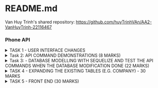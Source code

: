 # README.md


Van Huy Trinh's shared repository: https://github.com/huyTrinhVAn/AA2-VanHuyTrinh-22116467





### Phone API
<details>
<summary>TASK 1 - USER INTERFACE CHANGES</summary>

1) Change the button label from contact component from "Delete" to "Delete Contact" <br/>
Change at ```contact.js``` in  ```components``` folder <br/>

Origin:<br/>
![alt text](./frontend/public/img/T1UIQ1.png) <br/>
Code:<br/>
``` js
<button className='button red' onClick={doDelete}>Delete</button>
```
After: <br/>
![alt text](./frontend/public/img/T1img3Q1.png)
Code:<br/>
```js
<button className='button red' onClick={doDelete}>Delete Contact</button>
```
2) Change the button label in phone component from "Add" to e.g "Add Choiru’s Phone" (3 Marks)<br/>
To do this task , we need to change code in ```NewPhone.js``` in ```components``` folder <br/>
Before:<br/>
![alt text](./frontend/public/img/T1img1Q2.png)
```js
<button className='button green' type='submit'>Add</button>
```
After:<br/>
```js
<button className='button green' type='submit'>Add {contact.name}'s phone</button>
```
3) Change the placeholder text "Name" with input type text into a drop-down menu with 4 categories (3
Marks)<br/>
To do this task , we need to change code in ```NewPhone.js``` in ```components``` folder <br/>
Before: <br/>
![alt text](./frontend/public/img/T1img1Q3.png)
```js
<input type='text' placeholder='Name' onChange={(e) => setName(e.target.value)} value={name}/>
```
After: <br/>
![alt text](./frontend/public/img/T1img3Q3.png)
```js
 <select onChange={e => setName(e.target.value)} value={name} >
                <option value="">Select category</option>
                <option value="Home">Home</option>
                <option value="Work">Work</option>
                <option value="Mobile">Mobile</option>
                <option value="Others">Others</option>
            </select>
```
4) In the <tr> element of the table, change the label "Name" to "Phone Type" (2 Marks)<br/>
To do this task, We need to change code in ```Phonelist.js``` in ```components``` folder<br/>
Before:<br/>
![alt text](./frontend/public/img/T1img1Q4.png)
```js
<th>Name</th>
```
After: <br/>
![alt text](./frontend/public/img/T1img3Q4.png)
```js
<th>Phone Type</th>
```
</details>
<details>
<summary>Task 2: API COMMAND DEMONSTRATIONS (8 MARKS)</summary>

1) Show the API command for “Show Contact” and provide a screenshot of the output (1 Mark)<br/>
```bash
Get  contact API (GET):
http get http://localhost/api/contacts
HTTP/1.1 200 OK
Access-Control-Allow-Origin: http://localhost:3000
Connection: keep-alive
Content-Length: 203
Content-Type: application/json; charset=utf-8
Date: Tue, 24 Sep 2024 02:20:51 GMT
ETag: W/"cb-Vs6d2BKKVA+jWJLRG7cPTI262CI"
Server: nginx/1.25.1
Vary: Origin
X-Powered-By: Express

[
    {
        "createdAt": "2024-09-24T02:12:44.445Z",
        "id": 1,
        "name": "Huy ",
        "updatedAt": "2024-09-24T02:12:44.445Z"
    },
    {
        "createdAt": "2024-09-24T02:17:32.654Z",
        "id": 2,
        "name": "Khoa",
        "updatedAt": "2024-09-24T02:17:32.654Z"
    }
]
```
2) Show the API command for “Add Contact” and provide a screenshot of the output (1 Mark)<br/>
```bash
Add contact API(POST):
http post http://localhost/api/contacts name="Khoa"
HTTP/1.1 200 OK
Access-Control-Allow-Origin: http://localhost:3000
Connection: keep-alive
Content-Length: 100
Content-Type: application/json; charset=utf-8
Date: Tue, 24 Sep 2024 02:17:32 GMT
ETag: W/"64-VRrKSLehFglbhMKtnSWgls7LYn8"
Server: nginx/1.25.1
Vary: Origin
X-Powered-By: Express

{
    "createdAt": "2024-09-24T02:17:32.654Z",
    "id": 2,
    "name": "Khoa",
    "updatedAt": "2024-09-24T02:17:32.654Z"
}
```
3) Show the API command for “Delete Contact” and provide a screenshot of the output (1 Marks)<br/>
```bash
Delete contact (DELETE)
http delete  http://localhost/api/contacts/2
HTTP/1.1 200 OK
Access-Control-Allow-Origin: http://localhost:3000
Connection: keep-alive
Content-Length: 47
Content-Type: application/json; charset=utf-8
Date: Tue, 24 Sep 2024 02:24:32 GMT
ETag: W/"2f-i0D5Qo4IGfH+OpTTITmyTnSzFvU"
Server: nginx/1.25.1
Vary: Origin
X-Powered-By: Express

{
    "message": "Contact was deleted successfully!"
}
```
4) Show the API command for “Update Contact” and provide a screenshot of the output (1 Marks)<br/>
```bash
Update contact (  PUT)
http put http://localhost/api/contacts/1 name="HuyTrinh"
HTTP/1.1 200 OK
Access-Control-Allow-Origin: http://localhost:3000
Connection: keep-alive
Content-Length: 47
Content-Type: application/json; charset=utf-8
Date: Tue, 24 Sep 2024 02:35:57 GMT
ETag: W/"2f-9DEigpdI8FmatdY6qgJYc7CM5hQ"
Server: nginx/1.25.1
Vary: Origin
X-Powered-By: Express

{
    "message": "Contact was updated successfully."
}
```
5) Show the API command for “Show Phone” and provide a screenshot of the output (1 Mark)<br/>
```bash
Show phone (GET)
http get http://localhost/api/contacts/3/phones
HTTP/1.1 200 OK
Access-Control-Allow-Origin: http://localhost:3000
Connection: keep-alive
Content-Length: 134
Content-Type: application/json; charset=utf-8
Date: Tue, 24 Sep 2024 03:00:21 GMT
ETag: W/"86-gsIiwLVOvUdHylIsbo6XQkIoNUs"
Server: nginx/1.25.1
Vary: Origin
X-Powered-By: Express

[
    {
        "contactId": 3,
        "createdAt": "2024-09-24T02:58:48.330Z",
        "id": 4,
        "name": "Home",
        "number": "011111",
        "updatedAt": "2024-09-24T02:58:48.330Z"
    }
]
```
6) Show the API command for “Add Phone” and provide a screenshot of the output (1 Marks)<br/>
```bash
Add phone (POST)
http post http://localhost/api/contacts/3/phones name="Home" number="011111”
HTTP/1.1 200 OK
Access-Control-Allow-Origin: http://localhost:3000
Connection: keep-alive
Content-Length: 132
Content-Type: application/json; charset=utf-8
Date: Tue, 24 Sep 2024 02:58:48 GMT
ETag: W/"84-CmKdS9bWy7s3IBY8IucRYr414/E"
Server: nginx/1.25.1
Vary: Origin
X-Powered-By: Express

{
    "contactId": 3,
    "createdAt": "2024-09-24T02:58:48.330Z",
    "id": 4,
    "name": "Home",
    "number": "011111",
    "updatedAt": "2024-09-24T02:58:48.330Z"
}
```
7) Show the API command for “Delete Phone” and provide a screenshot of the output (1 Marks)<br/>
```bash
Delete phone (DELETE)
http delete http://localhost/api/contacts/3/phones/4
HTTP/1.1 200 OK
Access-Control-Allow-Origin: http://localhost:3000
Connection: keep-alive
Content-Length: 45
Content-Type: application/json; charset=utf-8
Date: Tue, 24 Sep 2024 03:09:24 GMT
ETag: W/"2d-FdOer7L1Hk5YcQlrlpn01BrNJmA"
Server: nginx/1.25.1
Vary: Origin
X-Powered-By: Express

{
    "message": "Phone was deleted successfully!"
}
```
8) Show the API command for “Update Phone” and provide a screenshot of the output (1 Marks)<br/>
```bash
Update phone (PUT)
http put http://localhost/api/contacts/3/phones/4 name="Work"
HTTP/1.1 200 OK
Access-Control-Allow-Origin: http://localhost:3000
Connection: keep-alive
Content-Length: 45
Content-Type: application/json; charset=utf-8
Date: Tue, 24 Sep 2024 03:07:05 GMT
ETag: W/"2d-p9Lx2PQGimApZ9nkrVa0opZVZlQ"
Server: nginx/1.25.1
Vary: Origin
X-Powered-By: Express

{
    "message": "Phone was updated successfully."
}
``` 
</details>

<details>
<summary>Task 3: - DATABASE MODELLING WITH SEQUELIZE AND TEST THE API COMMANDS WHEN THE DATABASE MODIFICATION DONE (22 MARKS)</summary>

Before doing Task 3 or any tasks further that affects the database, we need to make a small change in ```app.js```<br/>
This line of code will help us to easily make any change that related to the database<br/>
```js
db.sequelize.sync({ force: true }).then(() => {
  console.log("Database synced and updated if necessary.");
});
```
1) Modify the contacts Table (5 Marks):<br/>
``` bash
a. Update the contacts table to include the following attributes:
i. id
ii. Name
iii. Address
```
Code :  Change code  at ```contact.model.js``` file in ```models``` folder. I added address attribute in this table <br/>
```js
module.exports = (sequelize, Sequelize) => {
    const Contact = sequelize.define("contact", {
        id: {
            type: Sequelize.INTEGER,
            autoIncrement: true,
            primaryKey: true,
        },
        name: {
            type: Sequelize.STRING,
        },
        address: {
            type: Sequelize.STRING
        }
    });

    return Contact;
};
```
Result in database:
![alt text](./frontend/public/img/T3img2Q1.png)
2) Modify the phones Table (5 Marks): <br/>
```bash
a. Update the phones table to include the following attributes:
i. id
ii. phone_type
iii. phone_number
iv. contactId
```
Change code in ```phone.model.js``` file in ```models``` folder to modify the attribute  <br/>
```js
module.exports = (sequelize, Sequelize) => {
    const Phone = sequelize.define("phone", {
        id: {
            type: Sequelize.INTEGER,
            autoIncrement: true,
            primaryKey: true,
        },
        phone_type: {
            type: Sequelize.STRING
        },
        phone_number: {
            type: Sequelize.STRING
        },
        contactId: {
            type: Sequelize.INTEGER,
            references: {
                model: 'contacts',
                key: 'id',
            }
        }
    });
    return Phone;
};
```
Result in database:
![alt text](./frontend/public/img/T3img2Q2.png)

3) Adjust the Front-End (4 Marks):<br/>
To change contact frontend, first we need to change create method in ````contact.controller.js````  file in ```controllers``` folder to help us create a new phone with address attribute <br/>
```js
exports.create = (req, res) => {
    const contact = {
        name: req.body.name,
        address: req.body.address
    };
    Contacts.create(contact)
        .then(data => {
            res.send(data);
        })
        .catch(err => {
            res.status(500).send({
                message:
                    err.message || "Some error occurred"
            });
        });
};
```
After that we change code  in ```Contact.js``` and ```NewContact.js``` in components folder to get the suitable frontend:
```js
   return (
        <div key={contact.id} className='contact' onClick={(e) => setExpanded(!expanded)}>
            <div className='title'>
                <div>
                    <h3>Name: {contact.name}</h3>
                </div>
                <div>
                    <h3>Address: {contact.address}</h3>
                </div>
                <button className='button red' onClick={doDelete}>Delete Contact</button>
            </div>
            <div style={expandStyle}>
                <hr />
                <PhoneList phones={phones} setPhones={setPhones} contact={contact} />
                <CompanyList companies={companies} setCompanies={setCompanies} contact={contact} />
            </div>
        </div>
    );
```

```js
 return (
        <form className='new-contact' onSubmit={createContact}>
            <input type='text' placeholder='Name' onChange={(e) => setName(e.target.value)} value={name} />
            <input
                type='text'
                placeholder='Address'
                onChange={(e) => setAddress(e.target.value)}
                value={address}
            />
            <button className='button green' type='submit'>Create Contact</button>
        </form>
    );
```
Result:
![alt text](./frontend/public/img/T3img4Q3.png)
We do the same with Phone<br/>
Change code in create phone method in ```phone.controller.js``` in ```controllers``` folder <br/>
```js
exports.create = (req, res) => {
    const phone = {
        phone_type: req.body.phone_type,
        phone_number: req.body.phone_number,
        contactId: parseInt(req.params.contactId)
    };

    Phones.create(phone)
        .then(data => {
            res.send(data);
        })
        .catch(err => {
            res.status(500).send({
                message:
                    err.message || "Some error occurred"
            });
        });
};
```

Change code at ```Phone.js```, ```PhoneList.js``` and ```NewPhone.js``` component to get the suitable frontend:<br/>
```NewPhone.js``` file: <br/>
Code from :
```js
const [number, setNumber] = useState('');
const [name, setName] = useState('');
```
```js
<select onChange={e => setName(e.target.value)} value={name} >
<input type='text' placeholder='Phone Number' onChange={(e) => setNumber(e.target.value)} value={number} />
```
To:<br/>
```js
const [phone_number, setNumber] = useState('');
const [phone_type, setName] = useState('');
```
```js
<input type='text' placeholder='Phone Number' onChange={(e) => setNumber(e.target.value)} value={phone_number} />
```
```Phone.js``` file : <br/>
```js
<td>{phone.phone_type}</td>
<td>{phone.phone_number}</td>
```
```PhoneList.js```
```js
<th>Phone Type</th>
<th>Phone Number</th>
```
Result:
![alt text](./frontend/public/img/T3img9Q3.png)
4) Test All APIs related to table modified contacts and phones (8 Marks): <br/>
Contact API <br/>
### Add contact API (POST) 
``` bash
http post http://localhost/api/contacts name="Khoa" address=”Ha Noi”
HTTP/1.1 200 OK
Access-Control-Allow-Origin: http://localhost:3000
Connection: keep-alive
Content-Length: 119
Content-Type: application/json; charset=utf-8
Date: Tue, 24 Sep 2024 11:46:17 GMT
ETag: W/"77-ujajulYXCHdYPgQudiQ35JWsSbY"
Server: nginx/1.25.1
Vary: Origin
X-Powered-By: Express

{
    "address": "Ha Noi",
    "createdAt": "2024-09-24T11:46:17.888Z",
    "id": 3,
    "name": "Khoa",
    "updatedAt": "2024-09-24T11:46:17.888Z"
}

```
### Get contact API (GET)
``` bash
http get http://localhost/api/contacts
HTTP/1.1 200 OK
Access-Control-Allow-Origin: http://localhost:3000
Connection: keep-alive
Content-Length: 242
Content-Type: application/json; charset=utf-8
Date: Tue, 24 Sep 2024 11:47:08 GMT
ETag: W/"f2-yOps9jdrFqdZEQOjTNiEv7RQsKE"
Server: nginx/1.25.1
Vary: Origin
X-Powered-By: Express

[
    {
        "address": "Viet Nam",
        "createdAt": "2024-09-24T07:02:43.679Z",
        "id": 1,
        "name": "huy",
        "updatedAt": "2024-09-24T07:02:43.679Z"
    },
    {
        "address": "Ha Noi",
        "createdAt": "2024-09-24T11:46:17.888Z",
        "id": 3,
        "name": "Khoa",
        "updatedAt": "2024-09-24T11:46:17.888Z"
    }
]
```
### Delete contact (DELETE)
``` bash
http delete  http://localhost/api/contacts/3
HTTP/1.1 200 OK
Access-Control-Allow-Origin: http://localhost:3000
Connection: keep-alive
Content-Length: 47
Content-Type: application/json; charset=utf-8
Date: Tue, 24 Sep 2024 11:47:59 GMT
ETag: W/"2f-i0D5Qo4IGfH+OpTTITmyTnSzFvU"
Server: nginx/1.25.1
Vary: Origin
X-Powered-By: Express

{
    "message": "Contact was deleted successfully!"
}
``` 
### Update contact  (PUT)
``` bash
http put http://localhost/api/contacts/1 name=”Huy Van”  address =”Nam Dinh”
HTTP/1.1 200 OK
Access-Control-Allow-Origin: http://localhost:3000
Connection: keep-alive
Content-Length: 47
Content-Type: application/json; charset=utf-8
Date: Tue, 24 Sep 2024 11:54:06 GMT
ETag: W/"2f-9DEigpdI8FmatdY6qgJYc7CM5hQ"
Server: nginx/1.25.1
Vary: Origin
X-Powered-By: Express

{
    "message": "Contact was updated successfully."
}
```
### Add phone API (POST)
``` bash
http post http://localhost/api/contacts/1/phones phone_type="Home" phone_number=” 01234567”
HTTP/1.1 200 OK
Access-Control-Allow-Origin: http://localhost:3000
Connection: keep-alive
Content-Length: 146
Content-Type: application/json; charset=utf-8
Date: Tue, 24 Sep 2024 11:55:48 GMT
ETag: W/"92-PL7Fk5b/YUOsLjjOiafGHiP97Qo"
Server: nginx/1.25.1
Vary: Origin
X-Powered-By: Express

{
    "contactId": 1,
    "createdAt": "2024-09-24T11:55:48.671Z",
    "id": 2,
    "phone_number": "01234567",
    "phone_type": "Home",
    "updatedAt": "2024-09-24T11:55:48.671Z"
}
```
### Show Phone API (GET)
``` bash
http get http://localhost/api/contacts/1/phones
 HTTP/1.1 200 OK
Access-Control-Allow-Origin: http://localhost:3000
Connection: keep-alive
Content-Length: 294
Content-Type: application/json; charset=utf-8
Date: Tue, 24 Sep 2024 11:58:43 GMT
ETag: W/"126-hy86kFdL2gdWmkk5uWMi22PZroQ"
Server: nginx/1.25.1
Vary: Origin
X-Powered-By: Express

[
    {
        "contactId": 1,
        "createdAt": "2024-09-24T07:02:48.888Z",
        "id": 1,
        "phone_number": "1234567",
        "phone_type": "Work",
        "updatedAt": "2024-09-24T07:02:48.888Z"
    },
    {
        "contactId": 1,
        "createdAt": "2024-09-24T11:55:48.671Z",
        "id": 2,
        "phone_number": "01234567",
        "phone_type": "Home",
        "updatedAt": "2024-09-24T11:55:48.671Z"
    }
]
```
### Update phone (PUT)
``` bash
http put http://localhost/api/contacts/1/phones/2 phone_type="Work" phone_number=” 11111111”
HTTP/1.1 200 OK
Access-Control-Allow-Origin: http://localhost:3000
Connection: keep-alive
Content-Length: 45
Content-Type: application/json; charset=utf-8
Date: Tue, 24 Sep 2024 12:02:24 GMT
ETag: W/"2d-p9Lx2PQGimApZ9nkrVa0opZVZlQ"
Server: nginx/1.25.1
Vary: Origin
X-Powered-By: Express

{
    "message": "Phone was updated successfully."
}
```
### Delete Phone (DELETE)
``` bash
http delete http://localhost/api/contacts/1/phones/2
HTTP/1.1 200 OK
Access-Control-Allow-Origin: http://localhost:3000
Connection: keep-alive
Content-Length: 45
Content-Type: application/json; charset=utf-8
Date: Tue, 24 Sep 2024 12:03:39 GMT
ETag: W/"2d-FdOer7L1Hk5YcQlrlpn01BrNJmA"
Server: nginx/1.25.1
Vary: Origin
X-Powered-By: Express

{
    "message": "Phone was deleted successfully!"
}
```
</details>
<details>
<summary>TASK 4 - EXPANDING THE EXISTING TABLES (E.G. COMPANY) - 30 MARKS</summary>

1) Table creation <br/>
To create a table name "companies" , I will create a file named ```company.model.js``` in ```models``` folder and define all the attribute of this table in this file <br/>
```js
module.exports = (sequelize, Sequelize) => {
    const Company = sequelize.define("company", {
        company_id: {
            type: Sequelize.INTEGER,
            autoIncrement: true,
            primaryKey: true,
        },
        company_name: {
            type: Sequelize.STRING,

        },
        company_address: {
            type: Sequelize.STRING,
        },
        contact_id: {
            type: Sequelize.INTEGER,
            references: {
                model: 'contacts', // Name of the target table (must be 'contacts' in DB)
                key: 'id', // Foreign key referring to contact id
            }
        }
    });

    return Company;
};
```

After saving , this is the result in the database: <br/>
![alt text](./frontend/public/img/T4img2Q1.png)
2) API Creation <br/>
So , to creating new API, I defined all routes of company table in a file called ```companies.routes.js``` in ```routes``` folder
```js
module.exports = (app) => {
    const companies = require("../controllers/company.controller.js");
    const router = require("express").Router();

    // Create a company for a contact
    router.post("/contacts/:contactId/companies", companies.create);

    // Get all companies for a contact
    router.get("/contacts/:contactId/companies", companies.findAll);

    // Get a specific company for a contact
    router.get("/contacts/:contactId/companies/:companyId", companies.findOne);

    // Update a specific company for a contact
    router.put("/contacts/:contactId/companies/:companyId", companies.update);

    // Delete a company for a contact
    router.delete("/contacts/:contactId/companies/:companyId", companies.delete);

    // Register the routes under the /api prefix
    app.use('/api', router);
};
```

And to define  method for each route, I make a new file named ```company.controller.js``` in ```controller``` folder
```js
const { where } = require("sequelize");
const db = require("../models");

const companies = db.companies;

const Op = db.Sequelize.Op;

// Create company 

exports.create = (req, res) => {
    // validate request
    const company = {
        company_name: req.body.company_name,
        company_address: req.body.company_address,
        contact_id: parseInt(req.params.contactId)
    };
    //  Save compay in the database

    companies.create(company)
        .then(data => {
            res.send(data);
        })
        .catch(err => {
            res.status(500).send({
                message:
                    err.message || "Some error occurred while creating the Company"
            });
        });
};
// GEt all companies for a contact

exports.findAll = (req, res) => {
    companies.findAll({
        where: {
            contact_id: parseInt(req.params.contactId)
        }
    })
        .then(data => {
            res.send(data);
        })
        .catch(err => {
            res.status(500).send({
                message: err.message || "Some error occured"
            })
        })
}
// Get a specific company for a contact

exports.findOne = (req, res) => {
    companies.findOne({
        where: {
            contact_id: req.params.contactId,
            company_id: req.params.companyId
        }
    })
        .then(data => {
            res.send(data);
        })
        .catch(err => {
            res.status(500).send({
                message: err.message || "Some error occurred with" + req.params.company_id
            })
        })
}
// Update a specific company for a contact

exports.update = async (req, res) => {
    const company_id = req.params.companyId;
    const contact_id = req.params.contactId;

    try {
        // Update the company details in the database
        const [num] = await companies.update(req.body, {
            where: { company_id: company_id, contact_id: contact_id }
        });
        if (num === 1) {
            // Fetch the updated company to return it to the frontend
            const updatedCompany = await companies.findOne({
                where: { company_id: company_id, contact_id: contact_id }
            });

            if (updatedCompany) {
                return res.status(200).json(updatedCompany); // Send the updated company data
            } else {
                return res.status(404).json({ message: "Company not found after update" });
            }
        } else {
            return res.status(400).json({ message: `Cannot update Company with id=${company_id}. Company not found or request body is empty.` });
        }
    } catch (err) {
        return res.status(500).json({ message: "Error updating company with id=" + company_id });
    }
};


//  Delete a company for a contact


exports.delete = (req, res) => {
    const company_id = req.params.companyId;

    companies.destroy({
        where: { company_id: company_id, contact_id: req.params.contactId } // Ensuring deletion by both IDs
    })
        .then(num => {
            if (num == 1) {
                res.send({
                    message: "Company was deleted successfully!"
                });
            } else {
                res.send({
                    message: `Cannot delete Company with id=${company_id}`
                });
            }
        })
        .catch(err => {
            res.status(500).send({
                message: "Could not delete company with id=" + company_id
            });
        });
};

```

And to make all of these things worked, I have to define them in ```app.js``` file :<br/>
```js
require("./routes/contacts.routes")(app);
require("./routes/phones.routes")(app);
require("./routes/companies.routes")(app);
require("./routes/stats.routes")(app);
```
And now this is API test result: <br/>
### ADD COMPANY API (POST)
```bash
http post http://localhost/api/contacts/1/companies company_name="VietTel" company_address="HaNoi"
HTTP/1.1 200 OK
Access-Control-Allow-Origin: http://localhost:3000
Connection: keep-alive
Content-Length: 160
Content-Type: application/json; charset=utf-8
Date: Sun, 06 Oct 2024 21:35:33 GMT
ETag: W/"a0-bn5wp9L2U5oRAjK7yn8Kd0XxTd4"
Server: nginx/1.25.1
Vary: Origin
X-Powered-By: Express

{
    "company_address": "HaNoi",
    "company_id": 1,
    "company_name": "VietTel",
    "contact_id": 1,
    "createdAt": "2024-10-06T21:35:32.980Z",
    "updatedAt": "2024-10-06T21:35:32.980Z"
}
```
### SHOW COMPANY API (GET)
```bash
http get http://localhost/api/contacts/1/companies
HTTP/1.1 200 OK
Access-Control-Allow-Origin: http://localhost:3000
Connection: keep-alive
Content-Length: 162
Content-Type: application/json; charset=utf-8
Date: Sun, 06 Oct 2024 21:37:32 GMT
ETag: W/"a2-Bs7jeohLrNjjvKHlCOo4PsNb45g"
Server: nginx/1.25.1
Vary: Origin
X-Powered-By: Express

[
    {
        "company_address": "HaNoi",
        "company_id": 1,
        "company_name": "VietTel",
        "contact_id": 1,
        "createdAt": "2024-10-06T21:35:32.980Z",
        "updatedAt": "2024-10-06T21:35:32.980Z"
    }
]
```
### UPDATE COMPANY (PUT)
```bash
http put http://localhost/api/contacts/1/companies/1 company_name="Amazon" company_address="Melbourne"
HTTP/1.1 200 OK
Access-Control-Allow-Origin: http://localhost:3000
Connection: keep-alive
Content-Length: 163
Content-Type: application/json; charset=utf-8
Date: Sun, 06 Oct 2024 21:41:07 GMT
ETag: W/"a3-rfOPA2VY5tWyggO5nztmZWRngTs"
Server: nginx/1.25.1
Vary: Origin
X-Powered-By: Express

{
    "company_address": "Melbourne",
    "company_id": 1,
    "company_name": "Amazon",
    "contact_id": 1,
    "createdAt": "2024-10-06T21:35:32.980Z",
    "updatedAt": "2024-10-06T21:41:07.538Z"
}
```
### DELETE COMPANY (DELETE)
```bash
http delete http://localhost/api/contacts/1/companies/1
HTTP/1.1 200 OK
Access-Control-Allow-Origin: http://localhost:3000
Connection: keep-alive
Content-Length: 47
Content-Type: application/json; charset=utf-8
Date: Sun, 06 Oct 2024 21:44:41 GMT
ETag: W/"2f-goeWLYgQgcZh1o2QS0V4ovFdEa0"
Server: nginx/1.25.1
Vary: Origin
X-Powered-By: Express

{
    "message": "Company was deleted successfully!"
}
```

</details>
<details>
<summary>TASK 5 - FRONT END (30 MARKS)</summary>

So in this task, I will create 3 new file in the ```components``` folder. They are ```Company.js``` ,```NewCompany.js```, ```CompanyList.js```<br/>
Here’s a short summary of the functionality of the three files:<br/>
```Company.js```: Manages individual company data, allowing for editing and deleting companies. It handles form updates and communicates with the backend to persist changes like company name or address. <br/>

```NewCompany.js```: Provides the form and logic for creating new companies. It allows users to enter new company details, which are then sent to the backend to add a new company to the database.<br/>

```CompanyList.js```: Displays a list of all companies associated with a contact. It fetches the company data from the backend and renders each company component, allowing for interactions like editing or deleting companies.<br/>

And here is code of each file:<br/>
```Company.js``` file:
```js
import { useState } from "react";

function Company(props) {
    const { contact, company, companies, setCompanies } = props;
    const [isEditing, setIsEditing] = useState(false);
    const [editedName, setEditedName] = useState(company.company_name);
    const [editedAddress, setEditedAddress] = useState(company.company_address);

    // Update Company Function
    async function updateCompany(e) {
        e.preventDefault();

        try {
            const response = await fetch(`http://localhost/api/contacts/${contact.id}/companies/${company.company_id}`, {
                method: 'PUT',
                headers: {
                    'Content-Type': 'application/json',
                },
                body: JSON.stringify({
                    company_name: editedName,
                    company_address: editedAddress,
                }),
            });

            if (!response.ok) {
                throw new Error(`Failed to update company: ${response.status} ${response.statusText}`);
            }

            const updatedCompany = await response.json();

            if (!updatedCompany || !updatedCompany.company_id) {
                throw new Error('Invalid data received from server');
            }

            // Update the company in the state
            const updatedCompanies = companies.map((c) =>
                c.company_id === updatedCompany.company_id ? updatedCompany : c
            );
            setCompanies(updatedCompanies);
            setIsEditing(false);  // Exit editing mode

        } catch (error) {
            console.error('Error updating company:', error);
            alert(`An error occurred while updating the company: ${error.message}`);
        }
    }

    // Delete Company Function
    async function deleteCompany() {
        const response = await fetch(`http://localhost/api/contacts/${contact.id}/companies/${company.company_id}`, {
            method: 'DELETE'
        });
        if (response.ok) {
            let newCompanies = companies.filter((c) => c.company_id !== company.company_id);
            setCompanies(newCompanies);
        } else {
            console.error('Error deleting company');
        }
    }

    return (
        <tr>
            {isEditing ? (
                <>
                    <td>
                        <input
                            type="text"
                            value={editedName}
                            onChange={(e) => setEditedName(e.target.value)}
                        />
                    </td>
                    <td>
                        <input
                            type="text"
                            value={editedAddress}
                            onChange={(e) => setEditedAddress(e.target.value)}
                        />
                    </td>
                    <td>
                        <button className="button green" onClick={updateCompany}>Save</button>
                        <button className="button red" onClick={() => setIsEditing(false)}>Cancel</button>
                    </td>
                </>
            ) : (
                <>
                    <td>{company.company_name}</td>
                    <td>{company.company_address}</td>
                    <td>
                        <button className="button green" onClick={() => setIsEditing(true)}>Edit</button>
                        <button className="button red" onClick={deleteCompany}>Delete</button>
                    </td>
                </>
            )}
        </tr>
    );
}

export default Company;

```
```NewCompany.js``` file:
```js
import { useState } from "react";

function NewCompany(props) {
    const { contact, companies, setCompanies } = props;
    const [company_name, setName] = useState('');
    const [company_address, setAddress] = useState('');
    async function createCompany(e) {
        e.preventDefault();
        const response = await fetch('http://localhost/api/contacts/' + contact.id + '/companies', {
            method: 'POST',
            headers: {
                'Content-Type': 'application/json'
            },
            body: JSON.stringify({
                company_name,
                company_address
            })
        });
        const data = await response.json();
        if (data.company_id) {
            setCompanies([...companies, data]);
        }
        setName('');
        setAddress('');
    }
    return (
        <form onSubmit={createCompany} onClick={(e) => e.stopPropagation()} className="new-company" >
            <input type="text" placeholder="Company Name" onChange={(e) => setName(e.target.value)} value={company_name} />
            <input type="text" placeholder="Company Address" onChange={(e) => setAddress(e.target.value)} value={company_address} />
            <button className='button green' type='submit'>Add {contact.name}'s company</button>
        </form>
    );
}
export default NewCompany;
```
```CompanyList.js``` file:
```js 
import { useState, useEffect } from "react";
import NewCompany from "./NewCompany.js"
import Company from "./Company.js";

function CompanyList(props) {
    const { contact, companies, setCompanies } = props;
    useEffect(() => {
        // Fetch companies for the contact when the component mounts
        fetch(`http://localhost/api/contacts/${contact.id}/companies`)
            .then(response => response.json())
            .then(data => setCompanies(data))
            .catch((error) => {
                console.error('Error:', error);
            });
    }, [contact.id, setCompanies]);

    return (
        <div className="phone-list">
            <h2>Companies for {contact.name}</h2>
            <NewCompany contact={contact} companies={companies} setCompanies={setCompanies} />
            <table onClick={(e) => e.stopPropagation()}>
                <thead>
                    <tr>
                        <th>Company Name</th>
                        <th>Company Address</th>
                        <th>Modification</th>
                    </tr>
                </thead>
                <tbody>
                    {
                        companies.map((company) => {
                            return (
                                <Company key={company.company_id} company={company} companies={companies} setCompanies={setCompanies} contact={contact} />
                            );
                        })
                    }
                </tbody>
            </table>
        </div>
    );
}
export default CompanyList;
```
And this is the result:<br/>

</details>
